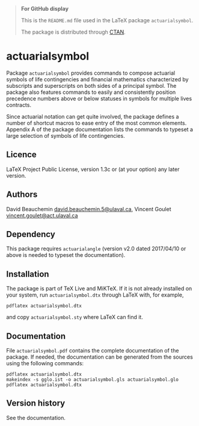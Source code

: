 > **For GitHub display**
>
> This is the `README.md` file used in the LaTeX package
> `actuarialsymbol`.
>
> The package is distributed through
> [CTAN](https://www.ctan.org/pkg/actuarialsymbol).

# actuarialsymbol

Package `actuarialsymbol` provides commands to compose
actuarial symbols of life contingencies and financial mathematics
characterized by subscripts and superscripts on both sides of a
principal symbol. The package also features commands to easily and
consistently position precedence numbers above or below statuses
in symbols for multiple lives contracts.

Since actuarial notation can get quite involved, the package defines a
number of shortcut macros to ease entry of the most common elements.
Appendix A of the package documentation lists the commands to typeset
a large selection of symbols of life contingencies.

## Licence

LaTeX Project Public License, version 1.3c or (at your option) any
later version.

## Authors

David Beauchemin <david.beauchemin.5@ulaval.ca>, Vincent Goulet
<vincent.goulet@act.ulaval.ca>

## Dependency

This package requires `actuarialangle` (version v2.0 dated 2017/04/10
or above is needed to typeset the documentation).

## Installation

The package is part of TeX Live and MiKTeX. If it is not already
installed on your system, run `actuarialsymbol.dtx` through LaTeX with,
for example,

    pdflatex actuarialsymbol.dtx

and copy `actuarialsymbol.sty` where LaTeX can find it.

## Documentation

File `actuarialsymbol.pdf` contains the complete documentation of the
package. If needed, the documentation can be generated from the
sources using the following commands:

    pdflatex actuarialsymbol.dtx
    makeindex -s gglo.ist -o actuarialsymbol.gls actuarialsymbol.glo
    pdflatex actuarialsymbol.dtx

## Version history

See the documentation.
